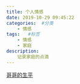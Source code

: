 ```yaml
---
title: 个人情感
date: 2019-10-29 09:45:22
categories:  #分类
    - 情感
tags:   #标签
    - 情感
    - 家庭
description: 
    记录家庭的点滴
---
```



[哥哥的生平](mybro.html)